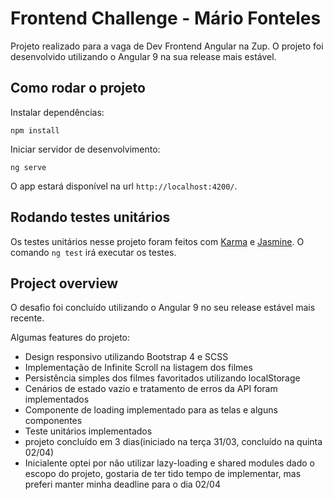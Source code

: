 # Frontend Challenge - Mário Fonteles

Projeto realizado para a vaga de Dev Frontend Angular na Zup. O projeto foi desenvolvido utilizando o Angular 9 na sua release mais estável.

## Como rodar o projeto

Instalar dependências:

```
npm install
```

Iniciar servidor de desenvolvimento:
```
ng serve
```

O app estará disponível na url `http://localhost:4200/`.

## Rodando testes unitários

Os testes unitários nesse projeto foram feitos com [Karma](https://karma-runner.github.io) e [Jasmine](https://jasmine.github.io/).
 O comando `ng test` irá executar os testes.

## Project overview

O desafio foi concluído utilizando o Angular 9 no seu release estável mais recente.

Algumas features do projeto:

* Design responsivo utilizando Bootstrap 4 e SCSS
* Implementação de Infinite Scroll na listagem dos filmes
* Persistência simples dos filmes favoritados utilizando localStorage
* Cenários de estado vazio e tratamento de erros da API foram implementados
* Componente de loading implementado para as telas e alguns componentes
* Teste unitários implementados
* projeto concluído em 3 dias(iniciado na terça 31/03, concluído na quinta 02/04)
* Inicialente optei por não utilizar lazy-loading e shared modules dado o escopo do projeto, gostaria de ter tido tempo de implementar, mas preferi manter minha deadline para o dia 02/04
